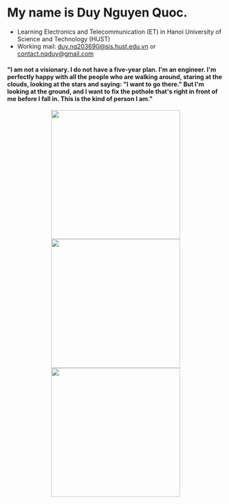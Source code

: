 # My name is Duy Nguyen Quoc.
- Learning Electronics and Telecommunication (ET) in Hanoi University of Science and Technology (HUST)
- Working mail: duy.nq203690@sis.hust.edu.vn or contact.nqduy@gmail.com
####    "I am not a visionary. I do not have a five-year plan. I'm an engineer. I'm perfectly happy with all the people who are walking around, staring at the clouds, looking at the stars and saying: "I want to go there." But I'm looking at the ground, and I want to fix the pothole that's right in front of me before I fall in. This is the kind of person I am."

<p align='center'>
  <a href="#"><img src="https://github-readme-stats.vercel.app/api?username=acsii-63&theme=dark&hide=issues,prs&show_icons=true,&rank_icon=github" width="300"></a>
  <a href="#"><img src="https://github-readme-stats.vercel.app/api/top-langs/?username=acsii-63&layout=compact" width="300"></a> 
  <a href="#"><img src="https://github-readme-streak-stats.herokuapp.com/?user=acsii-63&show_icons=true&theme=dark" width="300"></a>
</p>
